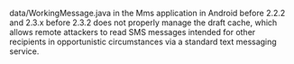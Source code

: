 data/WorkingMessage.java in the Mms application in Android before 2.2.2 and 2.3.x before 2.3.2 does not properly manage the draft cache, which allows remote attackers to read SMS messages intended for other recipients in opportunistic circumstances via a standard text messaging service.